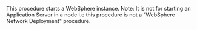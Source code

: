 This procedure starts a WebSphere instance. Note: It is not for starting an Application Server in a node i.e this procedure is not a "WebSphere Network Deployment" procedure.